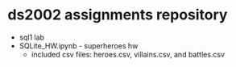 # ds2002 assignments repository
- sql1 lab
- SQLite_HW.ipynb - superheroes hw
  - included csv files: heroes.csv, villains.csv, and battles.csv
 
